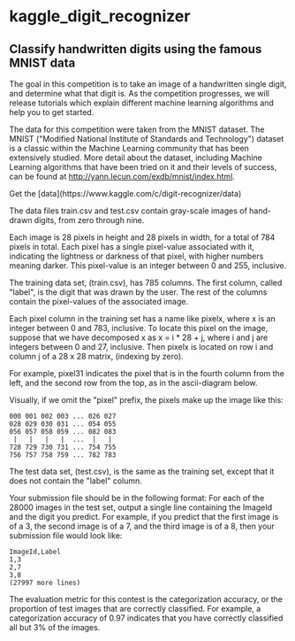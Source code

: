 # kaggle_digit_recognizer
## Classify handwritten digits using the famous MNIST data
<p>The goal in this competition is to take an image of a handwritten single digit, and determine what that digit is.  As the competition progresses, we will release tutorials which explain different machine learning algorithms and help you to get started.


The data for this competition were taken from the MNIST dataset. The MNIST ("Modified National Institute of Standards and Technology") dataset is a classic within the Machine Learning community that has been extensively studied.  More detail about the dataset, including Machine Learning algorithms that have been tried on it and their levels of success, can be found at http://yann.lecun.com/exdb/mnist/index.html.
</p>
Get the [data](https://www.kaggle.com/c/digit-recognizer/data)
<p>
The data files train.csv and test.csv contain gray-scale images of hand-drawn digits, from zero through nine.

Each image is 28 pixels in height and 28 pixels in width, for a total of 784 pixels in total. Each pixel has a single pixel-value associated with it, indicating the lightness or darkness of that pixel, with higher numbers meaning darker. This pixel-value is an integer between 0 and 255, inclusive.

The training data set, (train.csv), has 785 columns. The first column, called "label", is the digit that was drawn by the user. The rest of the columns contain the pixel-values of the associated image.

Each pixel column in the training set has a name like pixelx, where x is an integer between 0 and 783, inclusive. To locate this pixel on the image, suppose that we have decomposed x as x = i * 28 + j, where i and j are integers between 0 and 27, inclusive. Then pixelx is located on row i and column j of a 28 x 28 matrix, (indexing by zero).

For example, pixel31 indicates the pixel that is in the fourth column from the left, and the second row from the top, as in the ascii-diagram below.

Visually, if we omit the "pixel" prefix, the pixels make up the image like this:
```
000 001 002 003 ... 026 027
028 029 030 031 ... 054 055
056 057 058 059 ... 082 083
 |   |   |   |  ...  |   |
728 729 730 731 ... 754 755
756 757 758 759 ... 782 783 
```
The test data set, (test.csv), is the same as the training set, except that it does not contain the "label" column.

Your submission file should be in the following format: For each of the 28000 images in the test set, output a single line containing the ImageId and the digit you predict. For example, if you predict that the first image is of a 3, the second image is of a 7, and the third image is of a 8, then your submission file would look like:
```
ImageId,Label
1,3
2,7
3,8 
(27997 more lines)
```
The evaluation metric for this contest is the categorization accuracy, or the proportion of test images that are correctly classified. For example, a categorization accuracy of 0.97 indicates that you have correctly classified all but 3% of the images.
</p>
